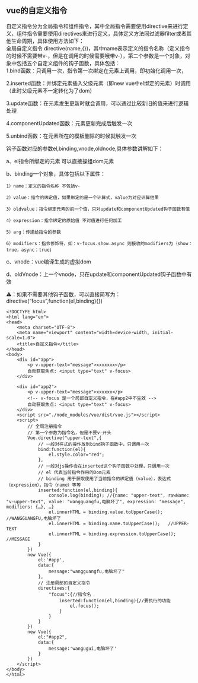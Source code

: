 ## vue的自定义指令
自定义指令分为全局指令和组件指令，其中全局指令需要使用directive来进行定义，组件指令需要使用directives来进行定义，具体定义方法同过滤器filter或者其他生命周期，具体使用方法如下：  
全局自定义指令 directive(name,{})，其中name表示定义的指令名称（定义指令的时候不需要带v-，但是在调用的时候需要哦带v-），第二个参数是一个对象，对象中包括五个自定义组件的钩子函数，具体包括：  
1.bind函数：只调用一次，指令第一次绑定在元素上调用，即初始化调用一次，

2.inserted函数：并绑定元素插入父级元素（即new vue中el绑定的元素）时调用（此时父级元素不一定转化为了dom）

3.update函数：在元素发生更新时就会调用，可以通过比较新旧的值来进行逻辑处理

4.componentUpdated函数：元素更新完成后触发一次

5.unbind函数：在元素所在的模板删除的时候就触发一次

钩子函数对应的参数el,binding,vnode,oldnode,具体参数讲解如下：

a、el指令所绑定的元素 可以直接操组dom元素

b、binding一个对象，具体包括以下属性：

    1）name：定义的指令名称 不包括v-

    2）value：指令的绑定值，如果绑定的是一个计算式，value为对应计算结果

    3）oldvalue：指令绑定元素的前一个值，只对update和componentUpdated钩子函数有值

    4）expression：指令绑定的原始值 不对值进行任何加工

    5）arg：传递给指令的参数

    6）modifiers：指令修饰符，如：v-focus.show.async 则接收的modifiers为｛show：true，async：true｝

c、vnode：vue编译生成的虚拟dom

d、oldVnode：上一个vnode，只在update和componentUpdated钩子函数中有效

⚠️：如果不需要其他钩子函数，可以直接简写为：directive(“focus”,function(el,binding){})
```
<!DOCTYPE html>
<html lang="en">
<head>
    <meta charset="UTF-8">
    <meta name="viewport" content="width=device-width, initial-scale=1.0">
    <title>自定义指令</title>
</head>
<body>
    <div id="app">
        <p v-upper-text="message">xxxxxxx</p>
        自动获取焦点: <input type="text" v-focus>
    </div>

    <div id="app2">
        <p v-upper-text="message">xxxxxx</p>
        <!-- v-focus 是一个局部自定义指令，在#app2中不生效 -->
        自动获取焦点: <input type="text" v-focus>
    </div>
    <script src="./node_modules/vue/dist/vue.js"></script>
    <script>
        // 全局注册指令
        // 第一个参数为指令名，但是不要v-开头
        Vue.directive("upper-text",{
            // 一般对样式的操作放到bind钩子函数中，只调用一次
            bind:function(el){
                el.style.color="red";
            },
            // 一般对js操作会在inserted这个钩子函数中处理，只调用一次
            // el 代表当前指令作用的Dom元素
            // binding 用于获取使用了当前指令的绑定值（value），表达式（expression），指令（name）等等
            inserted:function(el,binding){
                console.log(binding); //{name: "upper-text", rawName: "v-upper-text", value: "wangguangfu,电脑坏了", expression: "message", modifiers: {…}, …}
                el.innerHTML = binding.value.toUpperCase();  //WANGGUANGFU,电脑坏了
                el.innerHTML = binding.name.toUpperCase();   //UPPER-TEXT
                el.innerHTML = binding.expression.toUpperCase();  //MESSAGE
            }
        })
        new Vue({
            el:'#app',
            data:{
                message:"wangguangfu,电脑坏了"
            },
            // 注册局部的自定义指令
            directives:{
                "focus":{//指令名
                    inserted:function(el,binding){//要执行的功能
                        el.focus();
                    }
                }
            }
        })
        new Vue({
            el:"#app2",
            data:{
                message:'wangugui,电脑坏了'
            }
        })
    </script>
</body>
</html>
```